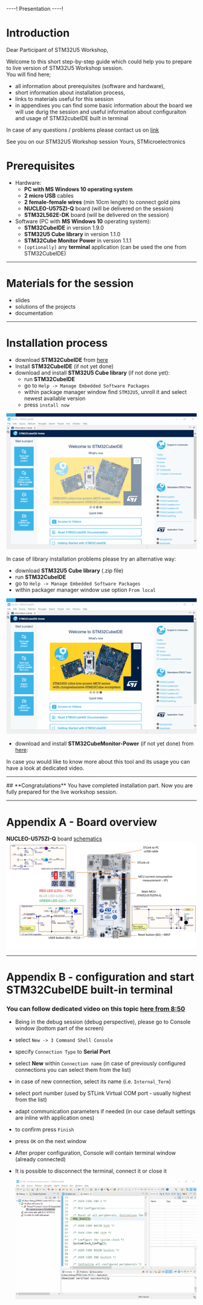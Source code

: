 ----!
Presentation
----!

# Introduction

Dear Participant of STM32U5 Workshop,

Welcome to this short step-by-step guide which could help you to prepare to live version of STM32U5 Workshop session.
<br>
You will find here;
- all information about prerequisites (software and hardware), 
- short information about installation process, 
- links to materials useful for this session
- in appendixes you can find some basic information about the board we will use durig the session and useful information about configuraiton and usage of STM32cubeIDE built in terminal

In case of any questions / problems please contact us on [link](community.st.com)

See you on our STM32U5 Workshop session
Yours, 
STMicroelectronics 

# Prerequisites
- Hardware:
  - **PC with MS Windows 10 operating system**
  - **2 micro USB** cables
  - **2 female-female wires** (min 10cm length) to connect gold pins 
  - **NUCLEO-U575ZI-Q** board (will be delivered on the session)
  - **STM32L562E-DK** board (will be delivered on the session)
- Software (PC with **MS Windows 10** operating system):
  - **STM32CubeIDE** in version 1.9.0
  - **STM32U5 Cube library** in version 1.1.0
  - **STM32Cube Monitor Power** in version 1.1.1
  - `[optionally]` any **terminal** application (can be used the one from STM32CubeIDE)

----

# Materials for the session
- slides
- solutions of the projects
- documentation
  
----

# Installation process
- download **STM32CubeIDE** from [here](https://www.st.com/en/development-tools/stm32cubeide.html)
- Install **STM32CubeIDE** (if not yet done)
- download and install **STM32U5 Cube library** (if not done yet):
  - run **STM32CubeIDE**
  - go to `Help -> Manage Embedded Software Packages`
  - within package manager window find `STM32U5`, unroll it and select newest available version
  - press `install now`

![U5_Lib_Install](./img/U5_Lib_install.gif)

In case of library installation problems please try an alternative way:

 - download **STM32U5 Cube library** (.zip file)
 - run **STM32CubeIDE**
 - go to `Help -> Manage Embedded Software Packages`
 - within packager manager window use option `From local` 
  
![U5_Lib_Install_from_local](./img/U5_Lib_install_from_local.gif)

- download and install **STM32CubeMonitor-Power** (if not yet done) from [here](https://www.st.com/en/development-tools/stm32cubemonpwr.html):

In case you would like to know more about this tool and its usage you can have a look at dedicated video.

----


<ainfo>
## **Congratulations** You have completed installation part. Now you are fully prepared for the live workshop session. 
</ainfo>

----


# **Appendix A** - Board overview
 
**NUCLEO-U575ZI-Q** board
[schematics](https://www.st.com/resource/en/schematic_pack/mb1549-u575ziq-c03_schematic.pdf)
![NUCLEO-U575ZI-Q board](./img/Nucleo_U5_overview.jpg)

----



# **Appendix B** - configuration and start **STM32CubeIDE** built-in terminal  

### You can follow dedicated video on this topic [here from 8:50](https://www.youtube.com/watch?v=JWOV4j5fCS4&list=PLnMKNibPkDnFCosVVv98U5dCulE6T3Iy8&index=11&t=569s)

- Being in the debug session (debug perspective), please go to Console window (bottom part of the screen) 
- select `New -> 3 Command Shell Console` 
- specify `Connection Type` to **Serial Port**
- select **New** within `Connection name` (in case of previously configured connections you can select them from the list)
- in case of new connection, select its name (i.e. `Internal_Term`)
- select port number (used by STLink Virtual COM port - usually highest from the list)
- adapt communication parameters if needed (in our case default settings are inline with application ones)
- to confirm press `Finish`
- press `OK` on the next window
- After proper configuration, Console will contain terminal window (already connected)
- It is possible to disconnect the terminal, connect it or close it
  
  ![Built-in terminal](./img/IDE_terminal.gif)

